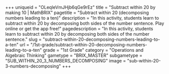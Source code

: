 +++
uniqueid = "OLeqleVmJHjb6qGe9rEz"
title = "Subtract within 20 by making 10 | MathBRIX"
pagetitle = "Subtract within 20 (decomposing numbers leading to a ten)"
description = "In this activity, students learn to subtract within 20 by decomposing both sides of the number sentence. Play online or get the app free!"
pagedescription = "In this activity, students learn to subtract within 20 by decomposing both sides of the number sentence."
slug = "subtract-within-20-decomposing-numbers-leading-to-a-ten"
url = "/1st-grade/subtract-within-20-decomposing-numbers-leading-to-a-ten"
grade = "1st Grade"
category = "Operations and Algebraic Thinking"
gametype = "BRIX_MASTER"
subgametype = "SUB_WITHIN_20_3_NUMBERS_DECOMPOSING"
image = "sub-within-20-3-numbers-decomposing"
+++